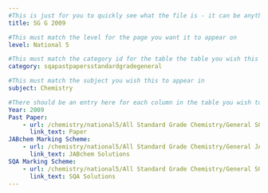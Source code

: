 ```yaml
---
#This is just for you to quickly see what the file is - it can be anything you want
title: SG G 2009

#This must match the level for the page you want it to appear on
level: National 5

#This must match the category id for the table the table you wish this to appear in
category: sqapastpapersstandardgradegeneral

#This must match the subject you wish this to appear in
subject: Chemistry

#There should be an entry here for each column in the table you wish to populate:
Year: 2009
Past Paper:
    - url: /chemistry/national5/All Standard Grade Chemistry/General SQA PP/General SQA PP 2009.pdf
      link_text: Paper
JABchem Marking Scheme:
    - url: /chemistry/national5/All Standard Grade Chemistry/General JABchem Msch/2009generalMSch.pdf
      link_text: JABchem Solutions
SQA Marking Scheme:
    - url: /chemistry/national5/All Standard Grade Chemistry/General SQA Msch/General SQA Msch 2009.pdf
      link_text: SQA Solutions
---
```



